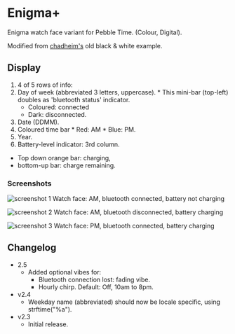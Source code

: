 Enigma+
=======

Enigma watch face variant for Pebble Time. (Colour, Digital).

Modified from [chadheim's](https://github.com/chadheim/pebble-watchface-slider) old black & white example.

## Display
1. 4 of 5 rows of info:
  1. Day of week (abbreviated 3 letters, uppercase).
    * This mini-bar (top-left) doubles as 'bluetooth status' indicator.
        * Coloured: connected
        * Dark: disconnected.
  2. Date (DDMM).
  3. Coloured time bar
    * Red: AM
    * Blue: PM.
  4. Year.
2. Battery-level indicator: 3rd column.
  * Top down orange bar: charging,
  * bottom-up bar: charge remaining.

### Screenshots
![screenshot 1](https://raw.githubusercontent.com/sdneon/Enigma-plus/master/store/pebble-screenshot-1-AM.png "Watch face: AM, bluetooth connected, battery not charging")
Watch face: AM, bluetooth connected, battery not charging

![screenshot 2](https://raw.githubusercontent.com/sdneon/Enigma-plus/master/store/pebble-screenshot-2-AM,DC.png "Watch face: AM, bluetooth disconnected, battery charging")
Watch face: AM, bluetooth disconnected, battery charging

![screenshot 3](https://raw.githubusercontent.com/sdneon/Enigma-plus/master/store/pebble-screenshot-3-PM,charging.png "Watch face: PM, bluetooth connected, battery charging")
Watch face: PM, bluetooth connected, battery charging

## Changelog
* 2.5
  * Added optional vibes for:
    * Bluetooth connection lost: fading vibe.
    * Hourly chirp. Default: Off, 10am to 8pm.
* v2.4
  * Weekday name (abbreviated) should now be locale specific, using strftime("%a").
* v2.3
  * Initial release.
